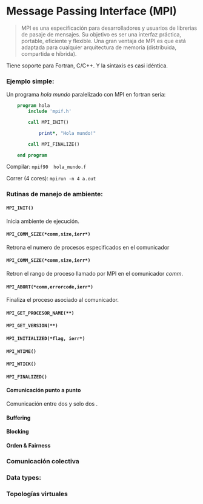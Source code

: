 # Message Passing Interface (MPI)

> MPI es una especificación para desarrolladores y usuarios de librerias de pasaje de mensajes. Su objetivo es ser una interfaz práctica, portable, eficiente y flexible. Una gran ventaja de MPI es que está adaptada para cualquier arquitectura de memoria (distribuida, compartida e híbrida).

Tiene soporte para Fortran, C/C++. Y la sintaxis es casi idéntica.

### Ejemplo simple:
Un programa  *hola mundo* paralelizado con MPI en fortran sería:
 

```fortran
    program hola
        include 'mpif.h'

        call MPI_INIT()

            print*, "Hola mundo!"

        call MPI_FINALIZE()

    end program
```
Compilar:  ``` mpif90  hola_mundo.f ```

Correr (4 cores): ``` mpirun -n 4 a.out ```



### Rutinas de manejo de ambiente:

#### ` MPI_INIT() `
Inicia ambiente de ejecución.

#### ` MPI_COMM_SIZE(*comm,size,ierr*) `
Retrona el numero de procesos especificados en el comunicador

#### ` MPI_COMM_SIZE(*comm,size,ierr*) `
Retron el rango  de proceso llamado por MPI en el comunicador *comm*.

#### ` MPI_ABORT(*comm,errorcode,ierr*) ` 
Finaliza el proceso asociado al comunicador.

#### ` MPI_GET_PROCESOR_NAME(**) `

#### ` MPI_GET_VERSION(**) `

#### ` MPI_INITIALIZED(*flag, ierr*) `

#### ` MPI_WTIME() `

#### ` MPI_WTICK() `

#### ` MPI_FINALIZED() `




#### Comunicación punto a punto
Comunicación entre dos y solo dos .



#### Buffering

#### Blocking

#### Orden & Fairness



### Comunicación colectiva



### Data types:




### Topologías virtuales




